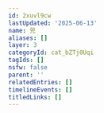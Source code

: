 ```yaml
---
id: 2xuvl9cw
lastUpdated: '2025-06-13'
name: 兕
aliases: []
layer: 3
categoryId: cat_bZTj0Uqi
tagIds: []
nsfw: false
parent: ''
relatedEntries: []
timelineEvents: []
titledLinks: []
---
```



